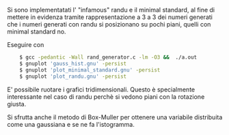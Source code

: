 Si sono implementatati l' "infamous" randu e il minimal standard, al fine
di mettere in evidenza tramite rappresentazione a 3 a 3 dei numeri generati che i numeri
generati con randu si posizionano su pochi piani, quelli con minimal standard no.

Eseguire con
```bash
    $ gcc -pedantic -Wall rand_generator.c -lm -O3 &&  ./a.out
    $ gnuplot 'gauss_hist.gnu' -persist
    $ gnuplot 'plot_minimal_standard.gnu' -persist
    $ gnuplot 'plot_randu.gnu' -persist
```
E' possibile ruotare i grafici tridimensionali. Questo è specialmente interessante nel caso di randu perchè si vedono piani con la rotazione giusta.

Si sfrutta anche il metodo di Box-Muller per ottenere una variabile distribuita
come una gaussiana e se ne fa l'istogramma.
